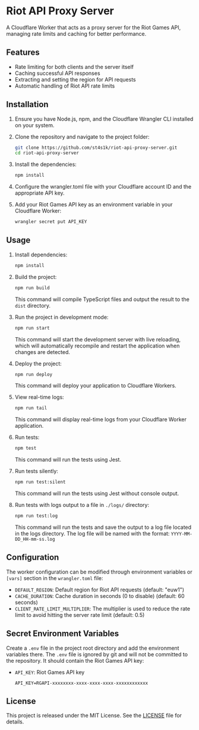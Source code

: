 # Riot API Proxy Server

A Cloudflare Worker that acts as a proxy server for the Riot Games API, managing rate limits and caching for better performance.

## Features

-   Rate limiting for both clients and the server itself
-   Caching successful API responses
-   Extracting and setting the region for API requests
-   Automatic handling of Riot API rate limits

## Installation

1. Ensure you have Node.js, npm, and the Cloudflare Wrangler CLI installed on your system.
2. Clone the repository and navigate to the project folder:

    ```sh
    git clone https://github.com/st4s1k/riot-api-proxy-server.git
    cd riot-api-proxy-server
    ```

3. Install the dependencies:

    ```sh
    npm install
    ```

4. Configure the wrangler.toml file with your Cloudflare account ID and the appropriate API key.
5. Add your Riot Games API key as an environment variable in your Cloudflare Worker:

    ```sh
    wrangler secret put API_KEY
    ```

## Usage

1. Install dependencies:

    ```sh
    npm install
    ```

2. Build the project:

    ```sh
    npm run build
    ```

    This command will compile TypeScript files and output the result to the `dist` directory.

3. Run the project in development mode:

    ```sh
    npm run start
    ```

    This command will start the development server with live reloading, which will automatically recompile and restart the application when changes are detected.

4. Deploy the project:

    ```sh
    npm run deploy
    ```

    This command will deploy your application to Cloudflare Workers.

5. View real-time logs:

    ```sh
    npm run tail
    ```

    This command will display real-time logs from your Cloudflare Worker application.

6. Run tests:

    ```sh
    npm test
    ```

    This command will run the tests using Jest.

7. Run tests silently:

    ```sh
    npm run test:silent
    ```

    This command will run the tests using Jest without console output.

8. Run tests with logs output to a file in `./logs/` directory:

    ```sh
    npm run test:log
    ```

    This command will run the tests and save the output to a log file located in the logs directory. The log file will be named with the format: `YYYY-MM-DD_HH-mm-ss.log`

## Configuration

The worker configuration can be modified through environment variables or `[vars]` section in the `wrangler.toml` file:

-   `DEFAULT_REGION`: Default region for Riot API requests (default: "euw1")
-   `CACHE_DURATION`: Cache duration in seconds (0 to disable) (default: 60 seconds)
-   `CLIENT_RATE_LIMIT_MULTIPLIER`: The multiplier is used to reduce the rate limit to avoid hitting the server rate limit (default: 0.5)

## Secret Environment Variables

Create a `.env` file in the project root directory and add the environment variables there. The `.env` file is ignored by git and will not be committed to the repository. It should contain the Riot Games API key:

-   `API_KEY`: Riot Games API key

    ```dotenv
    API_KEY=RGAPI-xxxxxxxx-xxxx-xxxx-xxxx-xxxxxxxxxxxx
    ```

## License

This project is released under the MIT License. See the [LICENSE](LICENSE) file for details.
